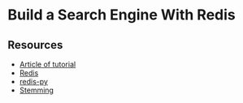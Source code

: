 # Build a Search Engine With Redis


## Resources

- [Article of tutorial](https://www.dr-josiah.com/2010/07/building-search-engine-using-redis-and.html)
- [Redis](https://github.com/redis/redis)
- [redis-py](https://github.com/redis/redis-py)
- [Stemming](https://en.wikipedia.org/wiki/Stemming)
